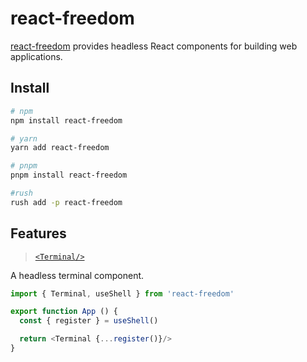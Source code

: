 # react-freedom

[react-freedom](https://npmjs.com/package/react-freedom) provides headless React components for building web applications.

## Install <!-- omit in toc -->

```sh
# npm
npm install react-freedom

# yarn
yarn add react-freedom

# pnpm
pnpm install react-freedom

#rush
rush add -p react-freedom
```

## Features

> [`<Terminal/>`](./ts/terminal/readme.md)

A headless terminal component.

```ts
import { Terminal, useShell } from 'react-freedom'

export function App () {
  const { register } = useShell()

  return <Terminal {...register()}/>
}
```
